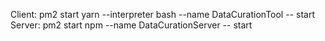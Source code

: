 Client: pm2 start yarn --interpreter bash --name DataCurationTool -- start 
Server: pm2 start npm --name DataCurationServer -- start
